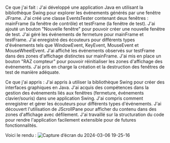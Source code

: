 Ce que j'ai fait :
    J'ai développé une application Java en utilisant la bibliothèque Swing pour explorer les événements générés par une fenêtre JFrame.
    J'ai créé une classe EventsTester contenant deux fenêtres : mainFrame (la fenêtre de contrôle) et testFrame (la fenêtre de test).
    J'ai ajouté un bouton "Nouvelle fenêtre" pour pouvoir créer une nouvelle fenêtre de test.
    J'ai géré les événements de fermeture pour mainFrame et testFrame.
    J'ai enregistré des écouteurs pour différents types d'événements tels que WindowEvent, KeyEvent, MouseEvent et MouseWheelEvent.
    J'ai affiché les événements observés sur testFrame dans des zones d'affichage distinctes sur mainFrame.
    J'ai mis en place un bouton "RAZ compteur" pour pouvoir réinitialiser les zones d'affichage des événements.
    J'ai pris en charge la création et la destruction des fenêtres de test de manière adéquate.

Ce que j'ai appris :
    J'ai appris à utiliser la bibliothèque Swing pour créer des interfaces graphiques en Java.
    J'ai acquis des compétences dans la gestion des événements liés aux fenêtres (fermeture, événements clavier/souris) dans une application Swing.
    J'ai compris comment enregistrer et gérer les écouteurs pour différents types d'événements.
    J'ai découvert l'utilisation de JScrollPane pour afficher du contenu dans des zones d'affichage avec défilement.
    J'ai travaillé sur la structuration du code pour rendre l'application facilement extensible pour de futures fonctionnalités.
    
Voici le rendu : 
    ![Capture d’écran du 2024-03-06 19-25-16](https://github.com/gorimaaa/Java_Projects/assets/136479651/85b79d9f-7c83-46d3-9ec4-6cad4dddcf83)
